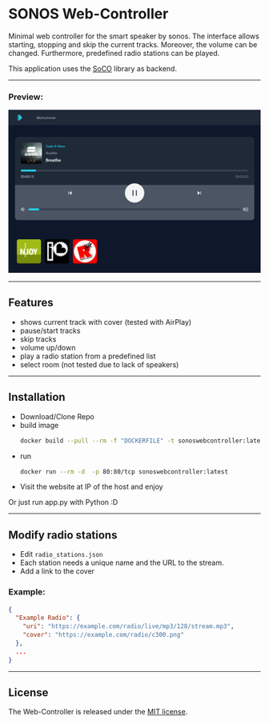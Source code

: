 # SONOS Web-Controller

Minimal web controller for the smart speaker by sonos. 
The interface allows starting, stopping and skip the current tracks. 
Moreover, the volume can be changed. Furthermore, predefined radio stations can be played.

This application uses the [SoCO](https://github.com/SoCo/SoCo) library as backend. 

-------

### Preview:

![Screenshot of the web interface](docs/screenshot.png)

-------

## Features
- shows current track with cover (tested with AirPlay)
- pause/start tracks
- skip tracks
- volume up/down
- play a radio station from a predefined list
- select room (not tested due to lack of speakers)

-------

## Installation
- Download/Clone Repo
- build image 
  ```bash
  docker build --pull --rm -f "DOCKERFILE" -t sonoswebcontroller:latest "."
  ```
- run 
  ```bash
  docker run --rm -d  -p 80:80/tcp sonoswebcontroller:latest
  ```
- Visit the website at IP of the host and enjoy 


Or just run app.py with Python :D

-------
## Modify radio stations
- Edit `radio_stations.json`
- Each station needs a unique name and the URL to the stream. 
- Add a link to the cover
### Example:
```json
{
  "Example Radio": {
    "uri": "https://example.com/radio/live/mp3/128/stream.mp3",
    "cover": "https://example.com/radio/c300.png"
  },
  ...
}
```
-------
## License
The Web-Controller is released under the [MIT license](http://www.opensource.org/licenses/mit-license.php).

